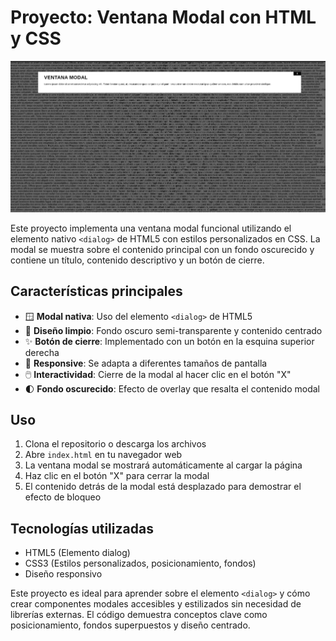 
# Proyecto: Ventana Modal con HTML y CSS

![preview](modal.png)

Este proyecto implementa una ventana modal funcional utilizando el elemento nativo `<dialog>` de HTML5 con estilos personalizados en CSS. La modal se muestra sobre el contenido principal con un fondo oscurecido y contiene un título, contenido descriptivo y un botón de cierre.

## Características principales
- 🪟 **Modal nativa**: Uso del elemento `<dialog>` de HTML5
- 🎨 **Diseño limpio**: Fondo oscuro semi-transparente y contenido centrado
- ✨ **Botón de cierre**: Implementado con un botón en la esquina superior derecha
- 📱 **Responsive**: Se adapta a diferentes tamaños de pantalla
- 🖱️ **Interactividad**: Cierre de la modal al hacer clic en el botón "X"
- 🌓 **Fondo oscurecido**: Efecto de overlay que resalta el contenido modal
## Uso
1. Clona el repositorio o descarga los archivos
2. Abre `index.html` en tu navegador web
3. La ventana modal se mostrará automáticamente al cargar la página
4. Haz clic en el botón "X" para cerrar la modal
5. El contenido detrás de la modal está desplazado para demostrar el efecto de bloqueo

## Tecnologías utilizadas
- HTML5 (Elemento dialog)
- CSS3 (Estilos personalizados, posicionamiento, fondos)
- Diseño responsivo

Este proyecto es ideal para aprender sobre el elemento `<dialog>` y cómo crear componentes modales accesibles y estilizados sin necesidad de librerías externas. El código demuestra conceptos clave como posicionamiento, fondos superpuestos y diseño centrado.